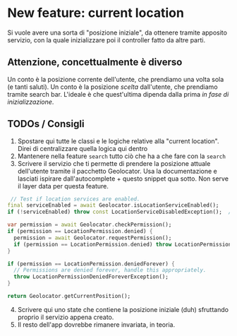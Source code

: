 # New feature: current location

Si vuole avere una sorta di "posizione iniziale", da ottenere tramite apposito servizio, con la quale inizializzare poi il controller fatto da altre parti.

## Attenzione, concettualmente è diverso

Un conto è la posizione corrente dell'utente, che prendiamo una volta sola (e tanti saluti).
Un conto è la posizione _scelta_ dall'utente, che prendiamo tramite search bar.
L'ideale è che quest'ultima dipenda dalla prima _in fase di inizializzazione_.

## TODOs / Consigli

1. Spostare qui tutte le classi e le logiche relative alla "current location". Direi di centralizzare quella logica qui dentro
2. Mantenere nella feature `search` tutto ciò che ha a che fare con la `search`
3. Scrivere il servizio che ti permette di prendere la posizione attuale dell'utente tramite il pacchetto Geolocator. Usa la documentazione e lasciati ispirare dall'autocomplete + questo snippet qua sotto. Non serve il layer data per questa feature.

```dart
 // Test if location services are enabled.
final serviceEnabled = await Geolocator.isLocationServiceEnabled();
if (!serviceEnabled) throw const LocationServiceDisabledException();  // TODO create errors

var permission = await Geolocator.checkPermission();
if (permission == LocationPermission.denied) {
  permission = await Geolocator.requestPermission();
  if (permission == LocationPermission.denied) throw LocationPermissionDeniedException();
}

if (permission == LocationPermission.deniedForever) {
  // Permissions are denied forever, handle this appropriately.
  throw LocationPermissionDeniedForeverException();
}

return Geolocator.getCurrentPosition();
```

4. Scrivere qui uno state che contiene la posizione iniziale (duh) sfruttando proprio il servizio appena creato.
5. Il resto dell'app dovrebbe rimanere invariata, in teoria.

